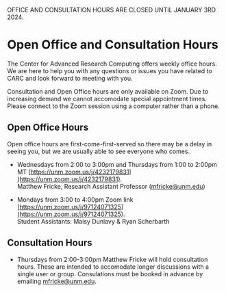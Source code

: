 OFFICE AND CONSULTATION HOURS ARE CLOSED UNTIL JANUARY 3RD 2024.

# Open Office and Consultation Hours
The Center for Advanced Research Computing offers weekly office hours. We are here to help you with any questions or issues you have related to CARC and look forward to meeting with you.  

Consultation and Open Office hours are only available on Zoom. Due to increasing demand we cannot accomodate special appointment times. Please connect to the Zoom session using a computer rather than a phone.

## Open Office Hours
Open office hours are first-come-first-served so there may be a delay in seeing you, but we are usually able to see everyone who comes.

- Wednesdays from 2:00 to 3:00pm and Thursdays from 1:00 to 2:00pm MT [https://unm.zoom.us/j/4232179831](https://unm.zoom.us/j/4232179831).  
Matthew Fricke, Research Assistant Professor ([mfricke@unm.edu](mailto://mfricke@unm.edu))

- Mondays from 3:00 to 4:00pm Zoom link [https://unm.zoom.us/j/97124071325](https://unm.zoom.us/j/97124071325).  
Student Assistants: Maisy Dunlavy & Ryan Scherbarth

## Consultation Hours

- Thursdays from 2:00-3:00pm Matthew Fricke will hold consultation hours. These are intended to accomodate longer discussions with a single user or group. Consulations must be booked in advance by emailing [mfricke@unm.edu](mailto://mfricke@unm.edu).
  

